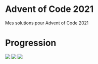 # Advent of Code 2021
Mes solutions pour Advent of Code 2021

# Progression

![](https://img.shields.io/badge/day%20📅-2-blue) 
![](https://img.shields.io/badge/stars%20⭐-4-yellow)
![](https://img.shields.io/badge/days%20completed-2-red)